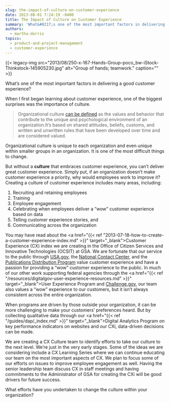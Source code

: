```yaml
---
slug: the-impact-of-culture-on-customer-experience
date: 2013-08-01 7:24:19 -0400
title: The Impact of Culture on Customer Experience
summary: 'What&#8217;s one of the most important factors in delivering a good customer experience? When I first began learning about customer experience, one of the biggest surprises was the importance of culture. Organizational culture can be defined as the values and behavior that contribute to the unique and psychological environment of an organization.It’s based on shared'
authors:
  - martha-dorris
topics:
  - product-and-project-management
  - customer-experience
---
```


{{< legacy-img src="2013/08/250-x-167-Hands-Group-poco_bw-iStock-Thinkstock-145905230.jpg" alt="Group of hands; teamwork." caption="" >}}

What&#8217;s one of the most important factors in delivering a good customer experience?

When I first began learning about customer experience, one of the biggest surprises was the importance of culture.

> Organizational culture [can be defined](http://www.businessdictionary.com/definition/organizational-culture.html#ixzz2aA1R9Odt) as the values and behavior that contribute to the unique and psychological environment of an organization.It’s based on shared attitudes, beliefs, customs, and written and unwritten rules that have been developed over time and are considered valued.

Organizational culture is unique to each organization and even unique within smaller groups in an organization.  It is one of the most difficult things to change.

But without a **culture** that embraces customer experience, you can&#8217;t deliver great customer experience. Simply put, if an organization doesn&#8217;t make customer experience a priority, why would employees work to improve it? Creating a culture of customer experience includes many areas, including:

  1. Recruiting and retaining employees
  2. Training
  3. Employee engagement
  4. Celebrating when employees deliver a “wow” customer experience based on data
  5. Telling customer experience stories, and
  6. Communicating across the organization

You may have read about the <a href="{{< ref "2013-07-18-how-to-create-a-customer-experience-index.md" >}}" target="_blank">Customer Experience (CX) index</a> we are creating in the Office of Citizen Services and Innovative Technologies (OCSIT) at GSA.  We are fortunate that our service to the public through [USA.gov](http://www.usa.gov/), the [National Contact Center](http://www.gsa.gov/portal/category/25591), and the [Publications Distribution Program](http://www.publications.usa.gov/) value customer experience and have a passion for providing a “wow” customer experience to the public.  In much of our other work supporting federal agencies through the <a href="{{< ref "/resources/digitalgov-user-experience-resources.md" >}}" target="_blank">User Experience Program</a> and [Challenge.gov](http://challenge.gov/), our team also values a “wow” experience to our customers, but it isn’t always consistent across the entire organization.

When programs are driven by those outside your organization, it can be more challenging to make your customers&#8217; preferences heard.  But by collecting qualitative data through our <a href="{{< ref "/guides/dap/_index.md" >}}" target="_blank">Digital Analytics Program</a> on key performance indicators on websites and our CXi, data-driven decisions can be made.

We are creating a CX Culture team to identify efforts to take our culture to the next level.  We&#8217;re just in the very early stages.  Some of the ideas we are considering include a CX Learning Series where we can continue educating our team on the most important aspects of CX.  We plan to focus some of our efforts on issues to improve employee engagement as well.  Having the senior leadership team discuss CX in staff meetings and having commitments to the Administrator of GSA for creating the CXi will be good drivers for future success.

What efforts have you undertaken to change the culture within your organization?
